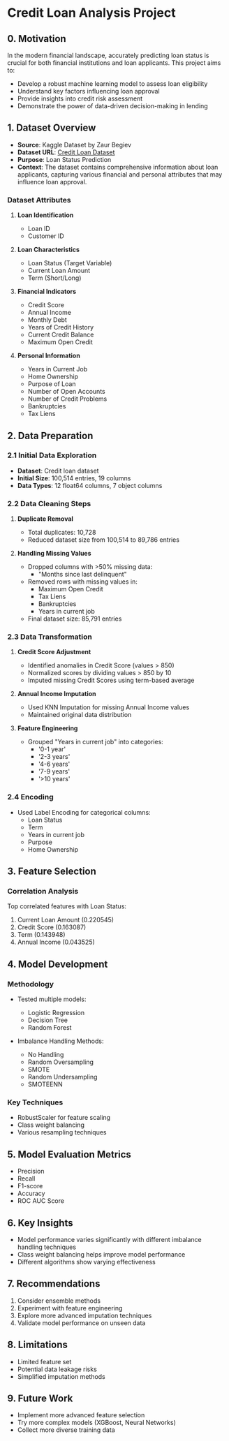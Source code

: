 # Credit Loan Analysis Project

## 0. Motivation
In the modern financial landscape, accurately predicting loan status is crucial for both financial institutions and loan applicants. This project aims to:
- Develop a robust machine learning model to assess loan eligibility
- Understand key factors influencing loan approval
- Provide insights into credit risk assessment
- Demonstrate the power of data-driven decision-making in lending

## 1. Dataset Overview
- **Source**: Kaggle Dataset by Zaur Begiev
- **Dataset URL**: [Credit Loan Dataset](https://www.kaggle.com/datasets/zaurbegiev/my-dataset)
- **Purpose**: Loan Status Prediction
- **Context**: The dataset contains comprehensive information about loan applicants, capturing various financial and personal attributes that may influence loan approval.

### Dataset Attributes
1. **Loan Identification**
   - Loan ID
   - Customer ID

2. **Loan Characteristics**
   - Loan Status (Target Variable)
   - Current Loan Amount
   - Term (Short/Long)

3. **Financial Indicators**
   - Credit Score
   - Annual Income
   - Monthly Debt
   - Years of Credit History
   - Current Credit Balance
   - Maximum Open Credit

4. **Personal Information**
   - Years in Current Job
   - Home Ownership
   - Purpose of Loan
   - Number of Open Accounts
   - Number of Credit Problems
   - Bankruptcies
   - Tax Liens

## 2. Data Preparation

### 2.1 Initial Data Exploration
- **Dataset**: Credit loan dataset
- **Initial Size**: 100,514 entries, 19 columns
- **Data Types**: 12 float64 columns, 7 object columns

### 2.2 Data Cleaning Steps
1. **Duplicate Removal**
   - Total duplicates: 10,728
   - Reduced dataset size from 100,514 to 89,786 entries

2. **Handling Missing Values**
   - Dropped columns with >50% missing data:
     * "Months since last delinquent"
   - Removed rows with missing values in:
     * Maximum Open Credit
     * Tax Liens
     * Bankruptcies
     * Years in current job
   - Final dataset size: 85,791 entries

### 2.3 Data Transformation
1. **Credit Score Adjustment**
   - Identified anomalies in Credit Score (values > 850)
   - Normalized scores by dividing values > 850 by 10
   - Imputed missing Credit Scores using term-based average

2. **Annual Income Imputation**
   - Used KNN Imputation for missing Annual Income values
   - Maintained original data distribution

3. **Feature Engineering**
   - Grouped "Years in current job" into categories:
     * '0-1 year'
     * '2-3 years'
     * '4-6 years'
     * '7-9 years'
     * '>10 years'

### 2.4 Encoding
- Used Label Encoding for categorical columns:
  * Loan Status
  * Term
  * Years in current job
  * Purpose
  * Home Ownership

## 3. Feature Selection
### Correlation Analysis
Top correlated features with Loan Status:
1. Current Loan Amount (0.220545)
2. Credit Score (0.163087)
3. Term (0.143948)
4. Annual Income (0.043525)

## 4. Model Development

### Methodology
- Tested multiple models:
  * Logistic Regression
  * Decision Tree
  * Random Forest

- Imbalance Handling Methods:
  * No Handling
  * Random Oversampling
  * SMOTE
  * Random Undersampling
  * SMOTEENN

### Key Techniques
- RobustScaler for feature scaling
- Class weight balancing
- Various resampling techniques

## 5. Model Evaluation Metrics
- Precision
- Recall
- F1-score
- Accuracy
- ROC AUC Score

## 6. Key Insights
- Model performance varies significantly with different imbalance handling techniques
- Class weight balancing helps improve model performance
- Different algorithms show varying effectiveness

## 7. Recommendations
1. Consider ensemble methods
2. Experiment with feature engineering
3. Explore more advanced imputation techniques
4. Validate model performance on unseen data

## 8. Limitations
- Limited feature set
- Potential data leakage risks
- Simplified imputation methods

## 9. Future Work
- Implement more advanced feature selection
- Try more complex models (XGBoost, Neural Networks)
- Collect more diverse training data
